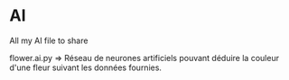# AI
All my AI file to share

flower.ai.py => Réseau de neurones artificiels pouvant déduire la couleur d'une fleur suivant les données fournies.
